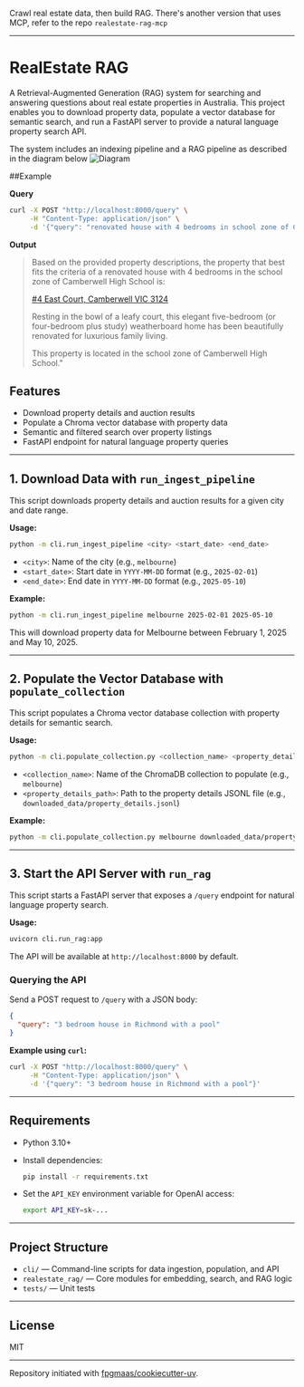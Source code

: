 Crawl real estate data, then build RAG. There's another version that uses MCP, refer to the repo `realestate-rag-mcp`

---

# RealEstate RAG

A Retrieval-Augmented Generation (RAG) system for searching and answering questions about real estate properties in Australia. This project enables you to download property data, populate a vector database for semantic search, and run a FastAPI server to provide a natural language property search API.

The system includes an indexing pipeline and a RAG pipeline as described in the diagram below
![Diagram](image-6.png)

##Example

**Query**
```bash
curl -X POST "http://localhost:8000/query" \
     -H "Content-Type: application/json" \
     -d '{"query": "renovated house with 4 bedrooms in school zone of Camberwell  high school"}'
```

**Output**

> Based on the provided property descriptions, the property that best fits the criteria of a renovated house with 4 bedrooms in the school zone of Camberwell High School is:
>
>[#4 East Court, Camberwell VIC 3124](https://www.domain.com.au/4-east-court-camberwell-vic-3124-2019595429)
>
> Resting in the bowl of a leafy court, this elegant five-bedroom (or four-bedroom plus study) weatherboard home has been beautifully renovated for luxurious family living.
>
>
> This property is located in the school zone of Camberwell High School."



## Features

- Download property details and auction results
- Populate a Chroma vector database with property data
- Semantic and filtered search over property listings
- FastAPI endpoint for natural language property queries

---

## 1. Download Data with `run_ingest_pipeline`

This script downloads property details and auction results for a given city and date range.

**Usage:**

```sh
python -m cli.run_ingest_pipeline <city> <start_date> <end_date>
```

- `<city>`: Name of the city (e.g., `melbourne`)
- `<start_date>`: Start date in `YYYY-MM-DD` format (e.g., `2025-02-01`)
- `<end_date>`: End date in `YYYY-MM-DD` format (e.g., `2025-05-10`)

**Example:**

```sh
python -m cli.run_ingest_pipeline melbourne 2025-02-01 2025-05-10
```

This will download property data for Melbourne between February 1, 2025 and May 10, 2025.

---

## 2. Populate the Vector Database with `populate_collection`

This script populates a Chroma vector database collection with property details for semantic search.

**Usage:**

```sh
python -m cli.populate_collection.py <collection_name> <property_details_path>
```

- `<collection_name>`: Name of the ChromaDB collection to populate (e.g., `melbourne`)
- `<property_details_path>`: Path to the property details JSONL file (e.g., `downloaded_data/property_details.jsonl`)

**Example:**

```sh
python -m cli.populate_collection.py melbourne downloaded_data/property_details.jsonl
```

---

## 3. Start the API Server with `run_rag`

This script starts a FastAPI server that exposes a `/query` endpoint for natural language property search.

**Usage:**

```sh
uvicorn cli.run_rag:app
```

The API will be available at `http://localhost:8000` by default.

### Querying the API

Send a POST request to `/query` with a JSON body:

```json
{
  "query": "3 bedroom house in Richmond with a pool"
}
```

**Example using `curl`:**

```sh
curl -X POST "http://localhost:8000/query" \
     -H "Content-Type: application/json" \
     -d '{"query": "3 bedroom house in Richmond with a pool"}'
```

---

## Requirements

- Python 3.10+
- Install dependencies:

  ```sh
  pip install -r requirements.txt
  ```

- Set the `API_KEY` environment variable for OpenAI access:

  ```sh
  export API_KEY=sk-...
  ```

---

## Project Structure

- `cli/` — Command-line scripts for data ingestion, population, and API
- `realestate_rag/` — Core modules for embedding, search, and RAG logic
- `tests/` — Unit tests

---

## License

MIT

---

Repository initiated with [fpgmaas/cookiecutter-uv](https://github.com/fpgmaas/cookiecutter-uv).
